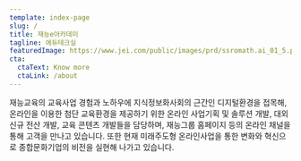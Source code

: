 ```yaml
---
template: index-page
slug: /
title: 재능e아카데미
tagline: 에듀테크실
featuredImage: https://www.jei.com/public/images/prd/ssromath.ai_01_5.png?ver=2021102211
cta:
  ctaText: Know more
  ctaLink: /about
---
```

재능교육의 교육사업 경험과 노하우에 지식정보화사회의 근간인 디지털환경을 접목해, 온라인을 이용한 첨단 교육환경을 제공하기 위한 온라인 사업기획 및 솔루션 개발, 대외 신규 전산 개발, 교육 콘텐츠 개발들을 담당하며, 재능그룹 홈페이지 등의 온라인 채널을 통해 고객을 만나고 있습니다. 또한 현재 미래주도형 온라인사업을 통한 변화와 혁신으로 종합문화기업의 비전을 실현해 나가고 있습니다.